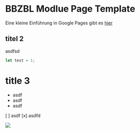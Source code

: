 # BBZBL Modlue Page Template

Eine kleine Einführung in Google Pages gibt es [hier](../slides/introduction.md)

## titel 2

asdfsd

```javascript
let test = 1;
```
# title 3

- asdf
- asdf
- asdf

[ ] asdf
[x] asdfd

![](https://www.warnerclassics.com/sites/default/files/styles/artist_slider_1280x650/public/H400044.jpg?itok=2Y5Rwhnj)
